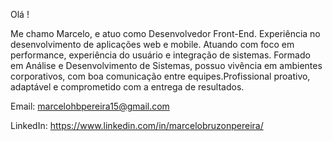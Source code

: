 Olá !

Me chamo Marcelo, e atuo como Desenvolvedor Front-End.
Experiência no desenvolvimento de aplicações web e mobile. Atuando com foco em performance, experiência do usuário e integração de sistemas. Formado em Análise e Desenvolvimento de Sistemas, possuo vivência em ambientes corporativos, com boa comunicação entre equipes.Profissional proativo, adaptável e comprometido com a entrega de resultados.


Email: marcelohbpereira15@gmail.com

LinkedIn: https://www.linkedin.com/in/marcelobruzonpereira/

